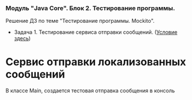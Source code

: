 ### Модуль "Java Core". Блок 2. Тестирование программы.
Решение ДЗ по теме "Тестирование программы. Mockito".

* Задача 1. Тестирование сервиса отправки сообщений. ([Условие здесь](https://github.com/netology-code/jd-homeworks/blob/master/mocks/task1/README.md))

# Сервис отправки локализованных сообщений

В классе Main, создается тестовая отправка сообщения в консоль